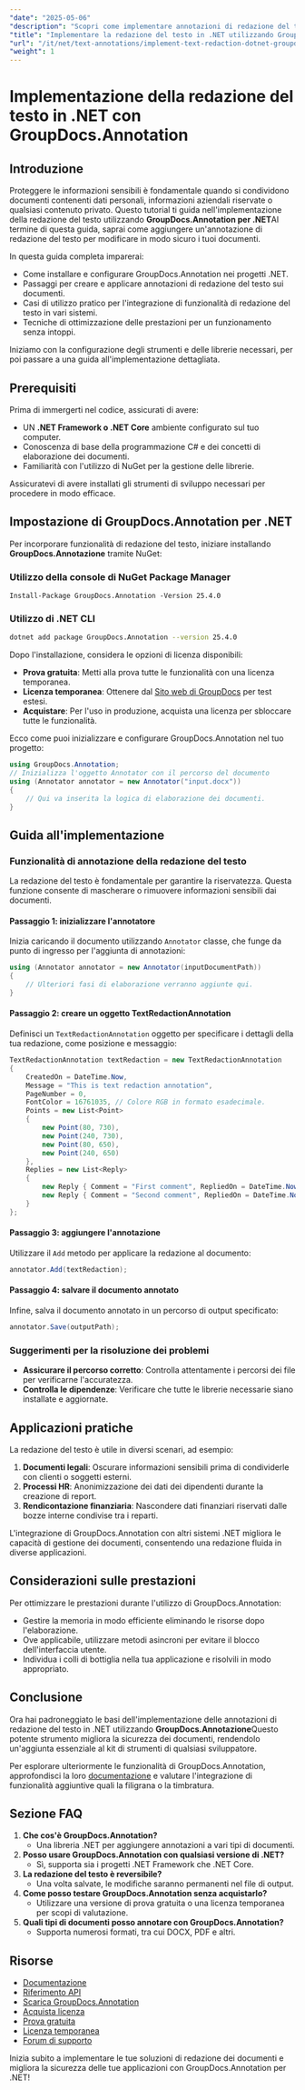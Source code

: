 ```yaml
---
"date": "2025-05-06"
"description": "Scopri come implementare annotazioni di redazione del testo nelle applicazioni .NET utilizzando GroupDocs.Annotation. Proteggi le informazioni sensibili con facilità."
"title": "Implementare la redazione del testo in .NET utilizzando GroupDocs.Annotation&#58; una guida completa"
"url": "/it/net/text-annotations/implement-text-redaction-dotnet-groupdocs-annotation/"
"weight": 1
---
```


# Implementazione della redazione del testo in .NET con GroupDocs.Annotation

## Introduzione

Proteggere le informazioni sensibili è fondamentale quando si condividono documenti contenenti dati personali, informazioni aziendali riservate o qualsiasi contenuto privato. Questo tutorial ti guida nell'implementazione della redazione del testo utilizzando **GroupDocs.Annotation per .NET**Al termine di questa guida, saprai come aggiungere un'annotazione di redazione del testo per modificare in modo sicuro i tuoi documenti.

In questa guida completa imparerai:
- Come installare e configurare GroupDocs.Annotation nei progetti .NET.
- Passaggi per creare e applicare annotazioni di redazione del testo sui documenti.
- Casi di utilizzo pratico per l'integrazione di funzionalità di redazione del testo in vari sistemi.
- Tecniche di ottimizzazione delle prestazioni per un funzionamento senza intoppi.

Iniziamo con la configurazione degli strumenti e delle librerie necessari, per poi passare a una guida all'implementazione dettagliata.

## Prerequisiti

Prima di immergerti nel codice, assicurati di avere:
- UN **.NET Framework o .NET Core** ambiente configurato sul tuo computer.
- Conoscenza di base della programmazione C# e dei concetti di elaborazione dei documenti.
- Familiarità con l'utilizzo di NuGet per la gestione delle librerie.

Assicuratevi di avere installati gli strumenti di sviluppo necessari per procedere in modo efficace.

## Impostazione di GroupDocs.Annotation per .NET

Per incorporare funzionalità di redazione del testo, iniziare installando **GroupDocs.Annotazione** tramite NuGet:

### Utilizzo della console di NuGet Package Manager
```shell
Install-Package GroupDocs.Annotation -Version 25.4.0
```

### Utilizzo di .NET CLI
```bash
dotnet add package GroupDocs.Annotation --version 25.4.0
```

Dopo l'installazione, considera le opzioni di licenza disponibili: 
- **Prova gratuita**: Metti alla prova tutte le funzionalità con una licenza temporanea.
- **Licenza temporanea**: Ottenere dal [Sito web di GroupDocs](https://purchase.groupdocs.com/temporary-license/) per test estesi.
- **Acquistare**: Per l'uso in produzione, acquista una licenza per sbloccare tutte le funzionalità.

Ecco come puoi inizializzare e configurare GroupDocs.Annotation nel tuo progetto:
```csharp
using GroupDocs.Annotation;
// Inizializza l'oggetto Annotator con il percorso del documento
using (Annotator annotator = new Annotator("input.docx"))
{
    // Qui va inserita la logica di elaborazione dei documenti.
}
```

## Guida all'implementazione

### Funzionalità di annotazione della redazione del testo

La redazione del testo è fondamentale per garantire la riservatezza. Questa funzione consente di mascherare o rimuovere informazioni sensibili dai documenti.

#### Passaggio 1: inizializzare l'annotatore
Inizia caricando il documento utilizzando `Annotator` classe, che funge da punto di ingresso per l'aggiunta di annotazioni:
```csharp
using (Annotator annotator = new Annotator(inputDocumentPath))
{
    // Ulteriori fasi di elaborazione verranno aggiunte qui.
}
```

#### Passaggio 2: creare un oggetto TextRedactionAnnotation
Definisci un `TextRedactionAnnotation` oggetto per specificare i dettagli della tua redazione, come posizione e messaggio:
```csharp
TextRedactionAnnotation textRedaction = new TextRedactionAnnotation
{
    CreatedOn = DateTime.Now,
    Message = "This is text redaction annotation",
    PageNumber = 0,
    FontColor = 16761035, // Colore RGB in formato esadecimale.
    Points = new List<Point>
    {
        new Point(80, 730),
        new Point(240, 730),
        new Point(80, 650),
        new Point(240, 650)
    },
    Replies = new List<Reply>
    {
        new Reply { Comment = "First comment", RepliedOn = DateTime.Now },
        new Reply { Comment = "Second comment", RepliedOn = DateTime.Now }
    }
};
```

#### Passaggio 3: aggiungere l'annotazione
Utilizzare il `Add` metodo per applicare la redazione al documento:
```csharp
annotator.Add(textRedaction);
```

#### Passaggio 4: salvare il documento annotato
Infine, salva il documento annotato in un percorso di output specificato:
```csharp
annotator.Save(outputPath);
```

### Suggerimenti per la risoluzione dei problemi
- **Assicurare il percorso corretto**: Controlla attentamente i percorsi dei file per verificarne l'accuratezza.
- **Controlla le dipendenze**: Verificare che tutte le librerie necessarie siano installate e aggiornate.

## Applicazioni pratiche

La redazione del testo è utile in diversi scenari, ad esempio:
1. **Documenti legali**: Oscurare informazioni sensibili prima di condividerle con clienti o soggetti esterni.
2. **Processi HR**: Anonimizzazione dei dati dei dipendenti durante la creazione di report.
3. **Rendicontazione finanziaria**: Nascondere dati finanziari riservati dalle bozze interne condivise tra i reparti.

L'integrazione di GroupDocs.Annotation con altri sistemi .NET migliora le capacità di gestione dei documenti, consentendo una redazione fluida in diverse applicazioni.

## Considerazioni sulle prestazioni

Per ottimizzare le prestazioni durante l'utilizzo di GroupDocs.Annotation:
- Gestire la memoria in modo efficiente eliminando le risorse dopo l'elaborazione.
- Ove applicabile, utilizzare metodi asincroni per evitare il blocco dell'interfaccia utente.
- Individua i colli di bottiglia nella tua applicazione e risolvili in modo appropriato.

## Conclusione

Ora hai padroneggiato le basi dell'implementazione delle annotazioni di redazione del testo in .NET utilizzando **GroupDocs.Annotazione**Questo potente strumento migliora la sicurezza dei documenti, rendendolo un'aggiunta essenziale al kit di strumenti di qualsiasi sviluppatore. 

Per esplorare ulteriormente le funzionalità di GroupDocs.Annotation, approfondisci la loro [documentazione](https://docs.groupdocs.com/annotation/net/) e valutare l'integrazione di funzionalità aggiuntive quali la filigrana o la timbratura.

## Sezione FAQ

1. **Che cos'è GroupDocs.Annotation?**
   - Una libreria .NET per aggiungere annotazioni a vari tipi di documenti.
2. **Posso usare GroupDocs.Annotation con qualsiasi versione di .NET?**
   - Sì, supporta sia i progetti .NET Framework che .NET Core.
3. **La redazione del testo è reversibile?**
   - Una volta salvate, le modifiche saranno permanenti nel file di output.
4. **Come posso testare GroupDocs.Annotation senza acquistarlo?**
   - Utilizzare una versione di prova gratuita o una licenza temporanea per scopi di valutazione.
5. **Quali tipi di documenti posso annotare con GroupDocs.Annotation?**
   - Supporta numerosi formati, tra cui DOCX, PDF e altri.

## Risorse
- [Documentazione](https://docs.groupdocs.com/annotation/net/)
- [Riferimento API](https://reference.groupdocs.com/annotation/net/)
- [Scarica GroupDocs.Annotation](https://releases.groupdocs.com/annotation/net/)
- [Acquista licenza](https://purchase.groupdocs.com/buy)
- [Prova gratuita](https://releases.groupdocs.com/annotation/net/)
- [Licenza temporanea](https://purchase.groupdocs.com/temporary-license/)
- [Forum di supporto](https://forum.groupdocs.com/c/annotation/)

Inizia subito a implementare le tue soluzioni di redazione dei documenti e migliora la sicurezza delle tue applicazioni con GroupDocs.Annotation per .NET!